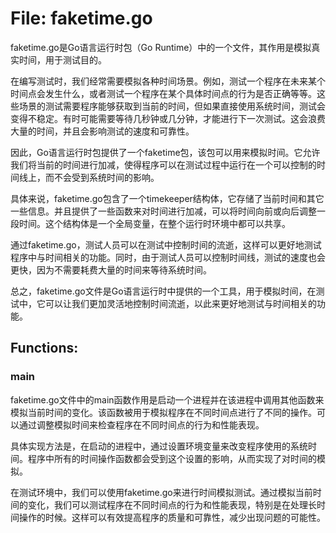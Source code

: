 # File: faketime.go

faketime.go是Go语言运行时包（Go Runtime）中的一个文件，其作用是模拟真实时间，用于测试目的。

在编写测试时，我们经常需要模拟各种时间场景。例如，测试一个程序在未来某个时间点会发生什么，或者测试一个程序在某个具体时间点的行为是否正确等等。这些场景的测试需要程序能够获取到当前的时间，但如果直接使用系统时间，测试会变得不稳定。有时可能需要等待几秒钟或几分钟，才能进行下一次测试。这会浪费大量的时间，并且会影响测试的速度和可靠性。

因此，Go语言运行时包提供了一个faketime包，该包可以用来模拟时间。它允许我们将当前的时间进行加减，使得程序可以在测试过程中运行在一个可以控制的时间线上，而不会受到系统时间的影响。

具体来说，faketime.go包含了一个timekeeper结构体，它存储了当前时间和其它一些信息。并且提供了一些函数来对时间进行加减，可以将时间向前或向后调整一段时间。这个结构体是一个全局变量，在整个运行时环境中都可以共享。

通过faketime.go，测试人员可以在测试中控制时间的流逝，这样可以更好地测试程序中与时间相关的功能。同时，由于测试人员可以控制时间线，测试的速度也会更快，因为不需要耗费大量的时间来等待系统时间。

总之，faketime.go文件是Go语言运行时中提供的一个工具，用于模拟时间，在测试中，它可以让我们更加灵活地控制时间流逝，以此来更好地测试与时间相关的功能。

## Functions:

### main

faketime.go文件中的main函数作用是启动一个进程并在该进程中调用其他函数来模拟当前时间的变化。该函数被用于模拟程序在不同时间点进行了不同的操作。可以通过调整模拟时间来检查程序在不同时间点的行为和性能表现。

具体实现方法是，在启动的进程中，通过设置环境变量来改变程序使用的系统时间。程序中所有的时间操作函数都会受到这个设置的影响，从而实现了对时间的模拟。

在测试环境中，我们可以使用faketime.go来进行时间模拟测试。通过模拟当前时间的变化，我们可以测试程序在不同时间点的行为和性能表现，特别是在处理长时间操作的时候。这样可以有效提高程序的质量和可靠性，减少出现问题的可能性。




